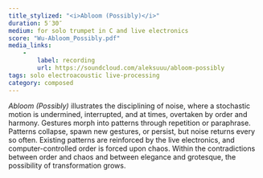 ```yaml
---
title_stylized: "<i>Abloom (Possibly)</i>"
duration: 5′30″
medium: for solo trumpet in C and live electronics
score: "Wu-Abloom_Possibly.pdf"
media_links: 
    - 
        label: recording
        url: https://soundcloud.com/aleksuuu/abloom-possibly
tags: solo electroacoustic live-processing
category: composed
---
```

*Abloom (Possibly)* illustrates the disciplining of noise, where a stochastic motion is undermined, interrupted, and at times, overtaken by order and harmony. Gestures morph into patterns through repetition or paraphrase. Patterns collapse, spawn new gestures, or persist, but noise returns every so often. Existing patterns are reinforced by the live electronics, and computer-controlled order is forced upon chaos. Within the contradictions between order and chaos and between elegance and grotesque, the possibility of transformation grows.